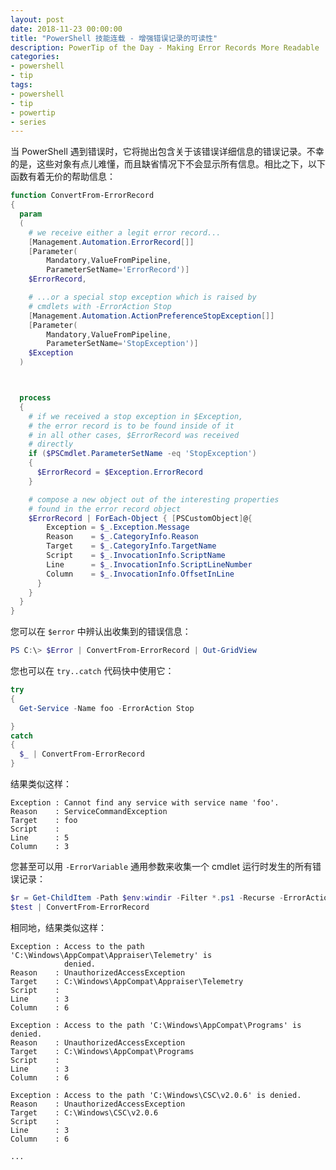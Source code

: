 ```yaml
---
layout: post
date: 2018-11-23 00:00:00
title: "PowerShell 技能连载 - 增强错误记录的可读性"
description: PowerTip of the Day - Making Error Records More Readable
categories:
- powershell
- tip
tags:
- powershell
- tip
- powertip
- series
---
```

当 PowerShell 遇到错误时，它将抛出包含关于该错误详细信息的错误记录。不幸的是，这些对象有点儿难懂，而且缺省情况下不会显示所有信息。相比之下，以下函数有着无价的帮助信息：

```powershell
function ConvertFrom-ErrorRecord
{
  param
  (
    # we receive either a legit error record...
    [Management.Automation.ErrorRecord[]]
    [Parameter(
        Mandatory,ValueFromPipeline,
        ParameterSetName='ErrorRecord')]
    $ErrorRecord,

    # ...or a special stop exception which is raised by
    # cmdlets with -ErrorAction Stop
    [Management.Automation.ActionPreferenceStopException[]]
    [Parameter(
        Mandatory,ValueFromPipeline,
        ParameterSetName='StopException')]
    $Exception
  )



  process
  {
    # if we received a stop exception in $Exception,
    # the error record is to be found inside of it
    # in all other cases, $ErrorRecord was received
    # directly
    if ($PSCmdlet.ParameterSetName -eq 'StopException')
    {
      $ErrorRecord = $Exception.ErrorRecord
    }

    # compose a new object out of the interesting properties
    # found in the error record object
    $ErrorRecord | ForEach-Object { [PSCustomObject]@{
        Exception = $_.Exception.Message
        Reason    = $_.CategoryInfo.Reason
        Target    = $_.CategoryInfo.TargetName
        Script    = $_.InvocationInfo.ScriptName
        Line      = $_.InvocationInfo.ScriptLineNumber
        Column    = $_.InvocationInfo.OffsetInLine
      }
    }
  }
}
```

您可以在 `$error` 中辨认出收集到的错误信息：

```powershell
PS C:\> $Error | ConvertFrom-ErrorRecord | Out-GridView
```

您也可以在 `try..catch` 代码快中使用它：

```powershell
try
{
  Get-Service -Name foo -ErrorAction Stop

}
catch
{
  $_ | ConvertFrom-ErrorRecord
}
```

结果类似这样：

    Exception : Cannot find any service with service name 'foo'.
    Reason    : ServiceCommandException
    Target    : foo
    Script    :
    Line      : 5
    Column    : 3

您甚至可以用 `-ErrorVariable` 通用参数来收集一个 cmdlet 运行时发生的所有错误记录：

```powershell
$r = Get-ChildItem -Path $env:windir -Filter *.ps1 -Recurse -ErrorAction SilentlyContinue -ErrorVariable test
$test | ConvertFrom-ErrorRecord
```

相同地，结果类似这样：

    Exception : Access to the path 'C:\Windows\AppCompat\Appraiser\Telemetry' is
                denied.
    Reason    : UnauthorizedAccessException
    Target    : C:\Windows\AppCompat\Appraiser\Telemetry
    Script    :
    Line      : 3
    Column    : 6

    Exception : Access to the path 'C:\Windows\AppCompat\Programs' is denied.
    Reason    : UnauthorizedAccessException
    Target    : C:\Windows\AppCompat\Programs
    Script    :
    Line      : 3
    Column    : 6

    Exception : Access to the path 'C:\Windows\CSC\v2.0.6' is denied.
    Reason    : UnauthorizedAccessException
    Target    : C:\Windows\CSC\v2.0.6
    Script    :
    Line      : 3
    Column    : 6

    ...

<!--本文国际来源：[Making Error Records More Readable](https://community.idera.com/database-tools/powershell/powertips/b/tips/posts/making-error-records-more-readable)-->
